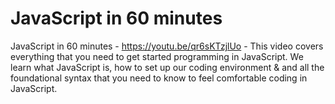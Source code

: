 # JavaScript in 60 minutes
JavaScript in 60 minutes - https://youtu.be/qr6sKTzjlUo - This video covers everything that you need to get started programming in JavaScript. We learn what JavaScript is, how to set up our coding environment & and all the foundational syntax that you need to know to feel comfortable coding in JavaScript.
